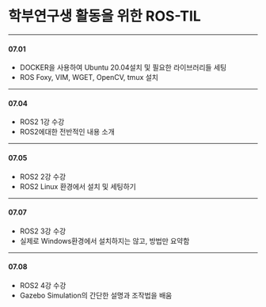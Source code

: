 # 학부연구생 활동을 위한 ROS-TIL
-----------------------------
#### 07.01
 - DOCKER을 사용하여 Ubuntu 20.04설치 및 필요한 라이브러리들 세팅
 - ROS Foxy, VIM, WGET, OpenCV, tmux 설치
-----------------------------
#### 07.04
 - ROS2 1강 수강
 - ROS2에대한 전반적인 내용 소개
-----------------------------
#### 07.05
 - ROS2 2강 수강
 - ROS2 Linux 환경에서 설치 및 세팅하기
-----------------------------
#### 07.07
 - ROS2 3강 수강
 - 실제로 Windows환경에서 설치하지는 않고, 방법만 요약함
-----------------------------
#### 07.08
 - ROS2 4강 수강
 - Gazebo Simulation의 간단한 설명과 조작법을 배움
